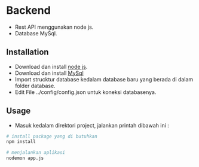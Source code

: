 # Backend

- Rest API menggunakan node js.
- Database MySql.

## Installation

- Download dan install [node js](https://nodejs.org/en/).
- Download dan install [MySql](https://www.mysql.com/downloads/)
- Import strucktur database kedalam database baru yang berada di dalam folder database.
- Edit File ../config/config.json untuk koneksi databasenya.


## Usage
- Masuk kedalam direktori project, jalankan printah dibawah ini :

```bash
# install package yang di butuhkan
npm install

# menjalankan aplikasi
nodemon app.js
```



